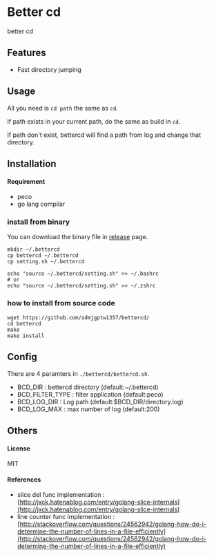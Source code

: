 # Better cd
better cd

## Features
- Fast directory jumping

## Usage
All you need is `cd path` the same as `cd`.

If path exists in your current path, do the same as build in `cd`.

If path don't exist, bettercd will find a path from log and change that directory.

## Installation
#### Requirement
- peco
- go lang compilar


### install from binary
You can download the binary file in [release](https://github.com/admjgptw1357/bettercd/releases/tag/v_0.11) page.

```
mkdir ~/.bettercd
cp bettercd ~/.bettercd
cp setting.sh ~/.bettercd

echo "source ~/.bettercd/setting.sh" >> ~/.bashrc
# or
echo "source ~/.bettercd/setting.sh" >> ~/.zshrc
```

### how to install from source code
```
wget https://github.com/admjgptw1357/bettercd/
cd bettercd
make
make install
```


## Config
There are 4 paramters in `./bettercd/bettercd.sh`.

- BCD_DIR : bettercd directory (default:~/.bettercd)
- BCD_FILTER_TYPE : filter application (default:peco)
- BCD_LOG_DIR : Log path (default:$BCD_DIR/directory.log)
- BCD_LOG_MAX : max number of log (default:200)

## Others
#### License
MIT

#### References

- slice del func implementation : [http://jxck.hatenablog.com/entry/golang-slice-internals](http://jxck.hatenablog.com/entry/golang-slice-internals)
- line counter func implementation : [http://stackoverflow.com/questions/24562942/golang-how-do-i-determine-the-number-of-lines-in-a-file-efficiently](http://stackoverflow.com/questions/24562942/golang-how-do-i-determine-the-number-of-lines-in-a-file-efficiently)

